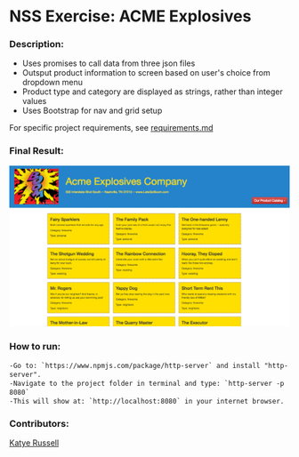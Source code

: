 # NSS Exercise: ACME Explosives

### Description:
- Uses promises to call data from three json files  
- Outsput product information to screen based on user's choice from dropdown menu 
- Product type and category are displayed as strings, rather than integer values
- Uses Bootstrap for nav and grid setup  

For specific project requirements, see [requirements.md](https://github.com/complikatyed/modern-js-development/blob/master/acme-explosives/requirements.md) 

### Final Result:

![Screenshot 1: No selection](https://github.com/complikatyed/modern-js-development/blob/master/acme-explosives/images/AcmeExplosives.png)

### How to run:
```
-Go to: `https://www.npmjs.com/package/http-server` and install "http-server".  
-Navigate to the project folder in terminal and type: `http-server -p 8080`  
-This will show at: `http://localhost:8080` in your internet browser.  
```

### Contributors:
[Katye Russell](https://github.com/complikatyed)
